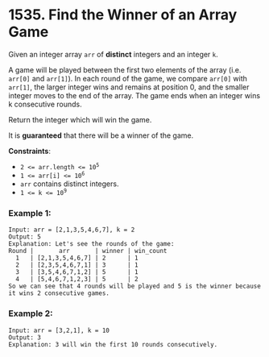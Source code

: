 # 1535. Find the Winner of an Array Game

Given an integer array `arr` of **distinct** integers and an integer `k`.

A game will be played between the first two elements of the array (i.e. `arr[0]` and `arr[1]`). In each round of the game, we compare `arr[0]` with `arr[1]`, the larger integer wins and remains at position 0, and the smaller integer moves to the end of the array. The game ends when an integer wins k consecutive rounds.

Return the integer which will win the game.

It is **guaranteed** that there will be a winner of the game.

**Constraints**:
- <code>2 <= arr.length <= 10<sup>5</sup></code>
- <code>1 <= arr[i] <= 10<sup>6</sup></code>
- `arr` contains distinct integers.
- <code>1 <= k <= 10<sup>9</sup></code>

### Example 1:
```
Input: arr = [2,1,3,5,4,6,7], k = 2
Output: 5
Explanation: Let's see the rounds of the game:
Round |       arr       | winner | win_count
  1   | [2,1,3,5,4,6,7] | 2      | 1
  2   | [2,3,5,4,6,7,1] | 3      | 1
  3   | [3,5,4,6,7,1,2] | 5      | 1
  4   | [5,4,6,7,1,2,3] | 5      | 2
So we can see that 4 rounds will be played and 5 is the winner because it wins 2 consecutive games.
```

### Example 2:
```
Input: arr = [3,2,1], k = 10
Output: 3
Explanation: 3 will win the first 10 rounds consecutively.
```
